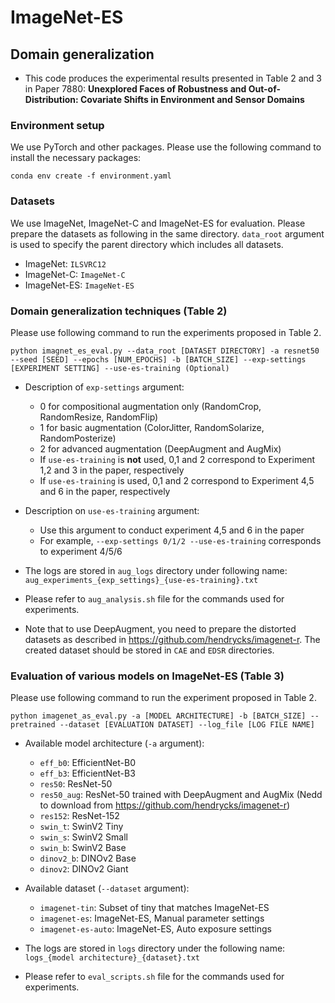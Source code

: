 # ImageNet-ES
## Domain generalization
- This code produces the experimental results presented in Table 2 and 3 in Paper 7880: **Unexplored Faces of Robustness and Out-of-Distribution: Covariate Shifts in Environment and Sensor Domains**

### Environment setup
We use PyTorch and other packages. Please use the following command to install the necessary packages:
```
conda env create -f environment.yaml
```

### Datasets
We use ImageNet, ImageNet-C and ImageNet-ES for evaluation. Please prepare the datasets as following in the same directory. `data_root` argument is used to specify the parent directory which includes all datasets.
- ImageNet: `ILSVRC12`
- ImageNet-C: `ImageNet-C`
- ImageNet-ES: `ImageNet-ES`

### Domain generalization techniques (Table 2)
Please use following command to run the experiments proposed in Table 2.
```
python imagnet_es_eval.py --data_root [DATASET DIRECTORY] -a resnet50 --seed [SEED] --epochs [NUM_EPOCHS] -b [BATCH_SIZE] --exp-settings [EXPERIMENT SETTING] --use-es-training (Optional)
```
- Description of `exp-settings` argument:
    - 0 for compositional augmentation only (RandomCrop, RandomResize, RandomFlip)
    - 1 for basic augmentation (ColorJitter, RandomSolarize, RandomPosterize)
    - 2 for advanced augmentation (DeepAugment and AugMix)
    - If `use-es-training` is **not** used, 0,1 and 2 correspond to Experiment 1,2 and 3 in the paper, respectively
    - If `use-es-training` is used, 0,1 and 2 correspond to Experiment 4,5 and 6 in the paper, respectively

- Description on `use-es-training` argument:
    - Use this argument to conduct experiment 4,5 and 6 in the paper
    - For example, `--exp-settings 0/1/2 --use-es-training` corresponds to experiment 4/5/6

- The logs are stored in `aug_logs` directory under following name: `aug_experiments_{exp_settings}_{use-es-training}.txt`

- Please refer to `aug_analysis.sh` file for the commands used for experiments.


- Note that to use DeepAugment, you need to prepare the distorted datasets as described in https://github.com/hendrycks/imagenet-r. The created dataset should be stored in `CAE` and `EDSR` directories.


### Evaluation of various models on ImageNet-ES (Table 3)
Please use following command to run the experiment proposed in Table 2.
```
python imagenet_as_eval.py -a [MODEL ARCHITECTURE] -b [BATCH_SIZE] --pretrained --dataset [EVALUATION DATASET] --log_file [LOG FILE NAME]
```
- Available model architecture (`-a` argument):
    - `eff_b0`: EfficientNet-B0
    - `eff_b3`: EfficientNet-B3
    - `res50`: ResNet-50
    - `res50_aug`: ResNet-50 trained with DeepAugment and AugMix (Nedd to download from https://github.com/hendrycks/imagenet-r)
    - `res152`: ResNet-152
    - `swin_t`: SwinV2 Tiny
    - `swin_s`: SwinV2 Small
    - `swin_b`: SwinV2 Base
    - `dinov2_b`: DINOv2 Base
    - `dinov2`: DINOv2 Giant    

- Available dataset (`--dataset` argument):
    - `imagenet-tin`: Subset of tiny that matches ImageNet-ES
    - `imagenet-es`: ImageNet-ES, Manual parameter settings
    - `imagenet-es-auto`: ImageNet-ES, Auto exposure settings

- The logs are stored in `logs` directory under the following name: `logs_{model architecture}_{dataset}.txt`

- Please refer to `eval_scripts.sh` file for the commands used for experiments.







